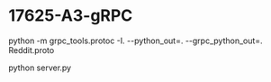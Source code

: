# 17625-A3-gRPC


python -m grpc_tools.protoc -I. --python_out=. --grpc_python_out=. Reddit.proto

python server.py